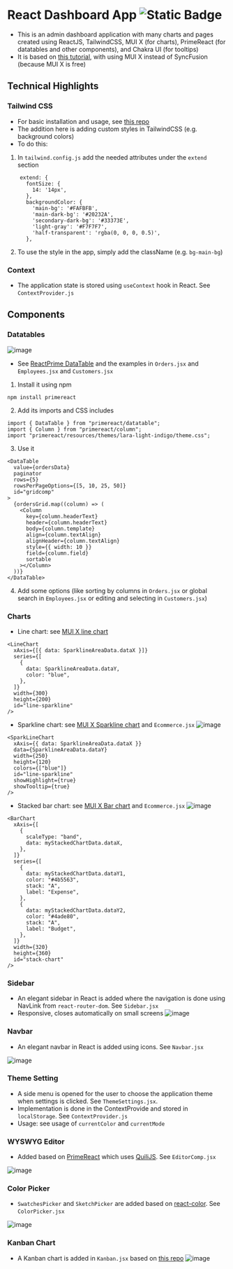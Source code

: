# React Dashboard App ![Static Badge](https://img.shields.io/badge/InProgress-blue)

- This is an admin dashboard application with many charts and pages created using ReactJS, TailwindCSS, MUI X (for charts), PrimeReact (for datatables and other components), and Chakra UI (for tooltips)
- It is based on [this tutorial](https://www.youtube.com/watch?v=jx5hdo50a2M&list=PL6QREj8te1P6wX9m5KnicnDVEucbOPsqR&index=13), with using MUI X instead of SyncFusion (because MUI X is free)

## Technical Highlights

### Tailwind CSS

- For basic installation and usage, see [this repo](https://github.com/3omdawy/react-tailwind-portfolio)
- The addition here is adding custom styles in TailwindCSS (e.g. background colors)
- To do this:

1. In `tailwind.config.js` add the needed attributes under the `extend` section

```
    extend: {
      fontSize: {
        14: '14px',
      },
      backgroundColor: {
        'main-bg': '#FAFBFB',
        'main-dark-bg': '#20232A',
        'secondary-dark-bg': '#33373E',
        'light-gray': '#F7F7F7',
        'half-transparent': 'rgba(0, 0, 0, 0.5)',
      },
```

2. To use the style in the app, simply add the className (e.g. `bg-main-bg`)

### Context

- The application state is stored using `useContext` hook in React. See `ContextProvider.js`

## Components

### Datatables

![image](https://github.com/user-attachments/assets/9f5ddfea-44db-4c70-a41e-1bf89b47771c)

- See [ReactPrime DataTable](https://primereact.org/datatable/) and the examples in `Orders.jsx` and `Employees.jsx` and `Customers.jsx`

1. Install it using npm

```
npm install primereact
```

2. Add its imports and CSS includes

```
import { DataTable } from "primereact/datatable";
import { Column } from "primereact/column";
import "primereact/resources/themes/lara-light-indigo/theme.css";
```

3. Use it

```
<DataTable
  value={ordersData}
  paginator
  rows={5}
  rowsPerPageOptions={[5, 10, 25, 50]}
  id="gridcomp"
>
  {ordersGrid.map((column) => (
    <Column
      key={column.headerText}
      header={column.headerText}
      body={column.template}
      align={column.textAlign}
      alignHeader={column.textAlign}
      style={{ width: 10 }}
      field={column.field}
      sortable
    ></Column>
  ))}
</DataTable>
```

4. Add some options (like sorting by columns in `Orders.jsx` or global search in `Employees.jsx` or editing and selecting in `Customers.jsx`)

### Charts

- Line chart: see [MUI X line chart](https://mui.com/x/react-charts/lines/#basics)

```
<LineChart
  xAxis={[{ data: SparklineAreaData.dataX }]}
  series={[
    {
      data: SparklineAreaData.dataY,
      color: "blue",
    },
  ]}
  width={300}
  height={200}
  id="line-sparkline"
/>
```

- Sparkline chart: see [MUI X Sparkline chart](https://mui.com/x/react-charts/sparkline) and `Ecommerce.jsx`
  ![image](https://github.com/user-attachments/assets/4fe4d95b-6f92-43a6-86a4-17a309bd5692)

```
<SparkLineChart
  xAxis={{ data: SparklineAreaData.dataX }}
  data={SparklineAreaData.dataY}
  width={250}
  height={120}
  colors={["blue"]}
  id="line-sparkline"
  showHighlight={true}
  showTooltip={true}
/>
```

- Stacked bar chart: see [MUI X Bar chart](https://mui.com/x/react-charts/bars) and `Ecommerce.jsx`
  ![image](https://github.com/user-attachments/assets/7b5a740a-f510-45df-9f5b-8b06a041d494)

```
<BarChart
  xAxis={[
    {
      scaleType: "band",
      data: myStackedChartData.dataX,
    },
  ]}
  series={[
    {
      data: myStackedChartData.dataY1,
      color: "#4b5563",
      stack: "A",
      label: "Expense",
    },
    {
      data: myStackedChartData.dataY2,
      color: "#4ade80",
      stack: "A",
      label: "Budget",
    },
  ]}
  width={320}
  height={360}
  id="stack-chart"
/>
```

### Sidebar

- An elegant sidebar in React is added where the navigation is done using NavLink from `react-router-dom`. See `Sidebar.jsx`
- Responsive, closes automatically on small screens
  ![image](https://github.com/user-attachments/assets/ddefbfdb-b6c3-4599-9aea-fd0384c27351)

### Navbar

- An elegant navbar in React is added using icons. See `Navbar.jsx`

![image](https://github.com/user-attachments/assets/c3de41bb-895c-4fd5-bdf2-d60acd16cab0)

### Theme Setting

- A side menu is opened for the user to choose the application theme when settings is clicked. See `ThemeSettings.jsx`.
- Implementation is done in the ContextProvide and stored in `localStorage`. See `ContextProvider.js`
- Usage: see usage of `currentColor` and `currentMode`

### WYSWYG Editor

- Added based on [PrimeReact](https://primereact.org/editor/) which uses [QuiliJS](https://quilljs.com/). See `EditorComp.jsx`

![image](https://github.com/user-attachments/assets/852acfed-e63a-4082-87fb-8e32078894bc)

### Color Picker

- `SwatchesPicker` and `SketchPicker` are added based on [react-color](https://github.com/casesandberg/react-color). See `ColorPicker.jsx`

![image](https://github.com/user-attachments/assets/5b012f1b-6876-4200-9857-271c4bcd1cd3)

### Kanban Chart

- A Kanban chart is added in `Kanban.jsx` based on [this repo](https://github.com/christopher-caldwell/react-kanban)
  ![image](https://github.com/user-attachments/assets/eefc0568-ba4b-4061-912b-e397bb8dcf28)
